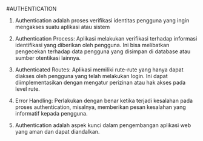 #AUTHENTICATION
1. Authentication adalah proses verifikasi identitas pengguna yang ingin mengakses suatu aplikasi atau sistem

2. Authentication Process: Aplikasi melakukan verifikasi terhadap informasi identifikasi yang diberikan oleh pengguna. Ini bisa melibatkan pengecekan terhadap data pengguna yang disimpan di database atau sumber otentikasi lainnya.

3. Authenticated Routes: Aplikasi memiliki rute-rute yang hanya dapat diakses oleh pengguna yang telah melakukan login. Ini dapat diimplementasikan dengan mengatur perizinan atau hak akses pada level rute.

4. Error Handling: Perlakukan dengan benar ketika terjadi kesalahan pada proses authentication, misalnya, memberikan pesan kesalahan yang informatif kepada pengguna.

5. Authentication adalah aspek kunci dalam pengembangan aplikasi web yang aman dan dapat diandalkan.